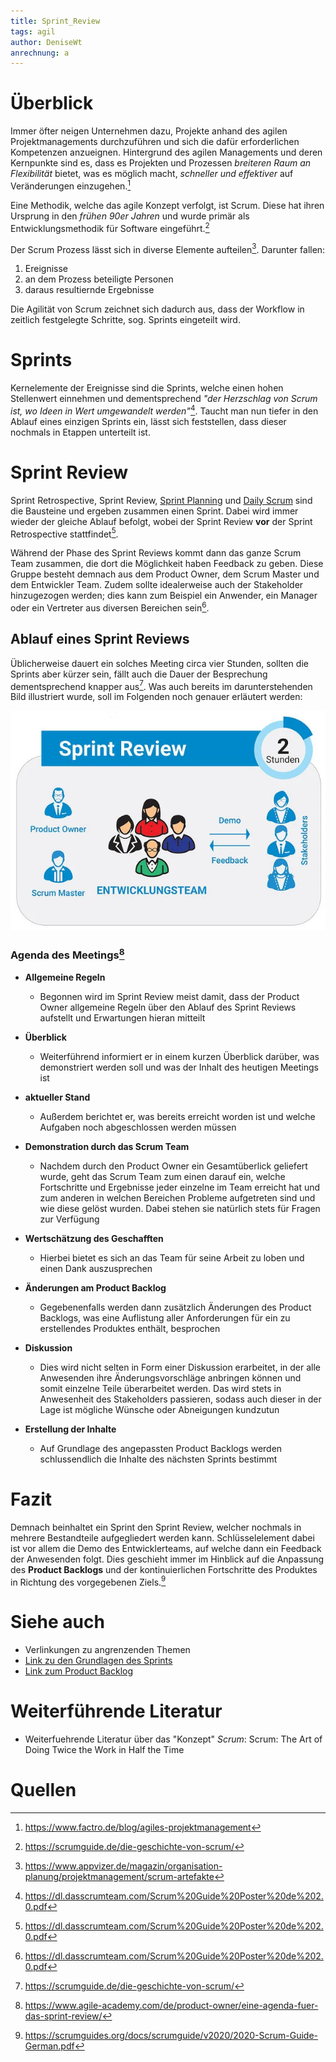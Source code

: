 ```yaml
---
title: Sprint_Review
tags: agil
author: DeniseWt
anrechnung: a
---
```





# Überblick

Immer öfter neigen Unternehmen dazu, Projekte anhand des agilen Projektmanagements durchzuführen und sich die dafür erforderlichen Kompetenzen anzueignen. Hintergrund
des agilen Managements und deren Kernpunkte sind es, dass es Projekten und Prozessen *breiteren Raum an Flexibilität* bietet, was es möglich macht, *schneller und
effektiver* auf Veränderungen einzugehen.[^1]

Eine Methodik, welche das agile Konzept verfolgt, ist Scrum. Diese hat ihren Ursprung in den *frühen 90er Jahren* und wurde primär als Entwicklungsmethodik für Software
eingeführt.[^2]  

Der Scrum Prozess lässt sich in diverse Elemente aufteilen[^3]. Darunter fallen:

1. Ereignisse
2. an dem Prozess beteiligte Personen
3. daraus resultiernde Ergebnisse

Die Agilität von Scrum zeichnet sich dadurch aus, dass der Workflow in zeitlich festgelegte Schritte, sog. Sprints eingeteilt wird.

# Sprints

Kernelemente der Ereignisse sind die Sprints, welche einen hohen Stellenwert einnehmen und dementsprechend *"der Herzschlag von Scrum ist, wo Ideen in Wert
umgewandelt werden"*[^4].
  Taucht man nun tiefer in den Ablauf eines einzigen Sprints ein, lässt sich feststellen, dass dieser nochmals in Etappen unterteilt ist.
  

# Sprint Review

Sprint Retrospective, Sprint Review, [Sprint Planning](Sprint_Planning.md) und [Daily Scrum](Daily_Scrum.md) sind die Bausteine und ergeben zusammen einen Sprint. Dabei 
wird immer wieder der gleiche Ablauf
befolgt, wobei der Sprint Review **vor** der Sprint Retrospective stattfindet[^4].

Während der Phase des Sprint Reviews kommt dann das ganze Scrum Team zusammen, die dort die Möglichkeit haben Feedback zu geben. Diese Gruppe besteht demnach aus dem
Product Owner, dem Scrum Master und dem Entwickler Team. Zudem sollte idealerweise auch der Stakeholder hinzugezogen werden; dies kann zum Beispiel ein Anwender, ein
Manager oder ein Vertreter aus diversen Bereichen sein[^4].


## Ablauf eines Sprint Reviews

Üblicherweise dauert ein solches Meeting circa vier Stunden, sollten die Sprints aber kürzer sein, fällt auch die Dauer der Besprechung dementsprechend knapper aus[^2].
Was auch bereits im darunterstehenden Bild illustriert wurde, soll im Folgenden noch genauer erläutert werden:

![Beispielabbildung](Sprint_Review/Sprint_Review_Meeting.png)


### Agenda des Meetings[^5]

* __Allgemeine Regeln__
  - Begonnen wird im Sprint Review meist damit, dass der Product Owner allgemeine Regeln über den Ablauf des Sprint Reviews aufstellt und Erwartungen hieran mitteilt
 
* __Überblick__
  - Weiterführend informiert er in einem kurzen Überblick darüber, was demonstriert werden soll und was der Inhalt des heutigen Meetings ist
  
* __aktueller Stand__
  - Außerdem berichtet er, was bereits erreicht worden ist und welche Aufgaben noch abgeschlossen werden müssen
  
* __Demonstration durch das Scrum Team__
  - Nachdem durch den Product Owner ein Gesamtüberlick geliefert wurde, geht das Scrum Team zum einen darauf ein, welche Fortschritte und Ergebnisse jeder einzelne im
    Team erreicht hat und zum anderen in welchen Bereichen Probleme aufgetreten sind und wie diese gelöst wurden. Dabei stehen sie natürlich stets für Fragen zur 
    Verfügung
    
* __Wertschätzung des Geschafften__
  - Hierbei bietet es sich an das Team für seine Arbeit zu loben und einen Dank auszusprechen
  
* __Änderungen am Product Backlog__
  - Gegebenenfalls werden dann zusätzlich Änderungen des Product Backlogs, was eine Auflistung aller Anforderungen für ein zu erstellendes Produktes enthält, besprochen
 
* __Diskussion__
  - Dies wird nicht selten in Form einer Diskussion erarbeitet, in der alle Anwesenden ihre Änderungsvorschläge anbringen können und somit einzelne Teile überarbeitet
    werden. Das wird stets in Anwesenheit des Stakeholders passieren, sodass auch dieser in der Lage ist mögliche Wünsche oder Abneigungen kundzutun
 
* __Erstellung der Inhalte__
   - Auf Grundlage des angepassten Product Backlogs werden schlussendlich die Inhalte des nächsten Sprints bestimmt



# Fazit


Demnach beinhaltet ein Sprint den Sprint Review, welcher nochmals in mehrere Bestandteile aufgegliedert werden kann. Schlüsselelement dabei ist vor allem die Demo des
Entwicklerteams, auf welche dann ein Feedback der Anwesenden folgt. Dies geschieht immer im Hinblick auf die Anpassung des **Product Backlogs** und der kontinuierlichen
Fortschritte des Produktes in Richtung des vorgegebenen Ziels.[^6]





# Siehe auch

* Verlinkungen zu angrenzenden Themen
* [Link zu den Grundlagen des Sprints](Sprint.md)
* [Link zum Product Backlog](Product_Backlog.md)


# Weiterführende Literatur

* Weiterfuehrende Literatur über das "Konzept" *Scrum*: Scrum: The Art of Doing Twice the Work in Half the Time 

# Quellen

[^1]: https://www.factro.de/blog/agiles-projektmanagement
[^2]: https://scrumguide.de/die-geschichte-von-scrum/
[^3]: https://www.appvizer.de/magazin/organisation-planung/projektmanagement/scrum-artefakte
[^4]: https://dl.dasscrumteam.com/Scrum%20Guide%20Poster%20de%202.0.pdf
[^5]: https://www.agile-academy.com/de/product-owner/eine-agenda-fuer-das-sprint-review/
[^6]: https://scrumguides.org/docs/scrumguide/v2020/2020-Scrum-Guide-German.pdf

